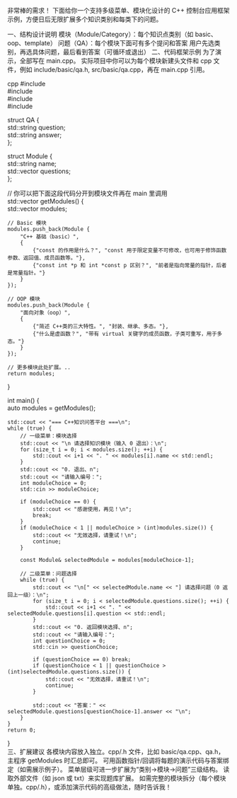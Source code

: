 非常棒的需求！
下面给你一个支持多级菜单、模块化设计的 C++ 控制台应用框架示例，方便日后无限扩展多个知识类别和每类下的问题。

一、结构设计说明
模块（Module/Category）：每个知识点类别（如 basic、oop、template）
问题（QA）：每个模块下面可有多个提问和答案
用户先选类别，再选具体问题，最后看到答案（可循环或退出）
二、代码框架示例
为了演示，全部写在 main.cpp。
实际项目中你可以为每个模块新建头文件和 cpp 文件，例如 include/basic/qa.h, src/basic/qa.cpp，再在 main.cpp 引用。

cpp
#include <iostream>  
#include <vector>  
#include <string>  
#include <functional>  

struct QA {  
    std::string question;  
    std::string answer;  
};  

struct Module {  
    std::string name;  
    std::vector<QA> questions;  
};  

// 你可以把下面这段代码分开到模块文件再在 main 里调用  
std::vector<Module> getModules() {  
    std::vector<Module> modules;  

    // Basic 模块  
    modules.push_back(Module {  
        "C++ 基础（basic）",  
        {  
            {"const 的作用是什么？", "const 用于限定变量不可修改，也可用于修饰函数参数、返回值、成员函数等。"},  
            {"const int *p 和 int *const p 区别？", "前者是指向常量的指针，后者是常量指针。"}  
        }  
    });  

    // OOP 模块  
    modules.push_back(Module {  
        "面向对象（oop）",  
        {  
            {"简述 C++类的三大特性。", "封装、继承、多态。"},  
            {"什么是虚函数？", "带有 virtual 关键字的成员函数，子类可重写，用于多态。"}  
        }  
    });  

    // 更多模块此处扩展。..  
    return modules;  
}  

int main() {  
    auto modules = getModules();  

    std::cout << "=== C++知识问答平台 ===\n";  
    while (true) {  
        // 一级菜单：模块选择  
        std::cout << "\n 请选择知识模块（输入 0 退出）：\n";  
        for (size_t i = 0; i < modules.size(); ++i) {  
            std::cout << i+1 << ". " << modules[i].name << std::endl;  
        }  
        std::cout << "0. 退出、n";  
        std::cout << "请输入编号：";  
        int moduleChoice = 0;  
        std::cin >> moduleChoice;  

        if (moduleChoice == 0) {  
            std::cout << "感谢使用，再见！\n";  
            break;  
        }  
        if (moduleChoice < 1 || moduleChoice > (int)modules.size()) {  
            std::cout << "无效选择，请重试！\n";  
            continue;  
        }  

        const Module& selectedModule = modules[moduleChoice-1];  

        // 二级菜单：问题选择  
        while (true) {  
            std::cout << "\n[" << selectedModule.name << "] 请选择问题（0 返回上一级）：\n";  
            for (size_t i = 0; i < selectedModule.questions.size(); ++i) {  
                std::cout << i+1 << ". " << selectedModule.questions[i].question << std::endl;  
            }  
            std::cout << "0. 返回模块选择、n";  
            std::cout << "请输入编号：";  
            int questionChoice = 0;  
            std::cin >> questionChoice;  

            if (questionChoice == 0) break;  
            if (questionChoice < 1 || questionChoice > (int)selectedModule.questions.size()) {  
                std::cout << "无效选择，请重试！\n";  
                continue;  
            }  

            std::cout << "答案：" << selectedModule.questions[questionChoice-1].answer << "\n";  
        }  
    }  
    return 0;  
}  
三、扩展建议
各模块内容放入独立。cpp/.h 文件，比如 basic/qa.cpp、qa.h，主程序 getModules 时汇总即可。
可用函数指针/回调将每题的演示代码与答案绑定（如需展示例子）。
菜单层级可进一步扩展为“类别→模块→问题”三级结构。
读取外部文件（如 json 或 txt）来实现题库扩展。
如需完整的模块拆分（每个模块单独。cpp/.h），或添加演示代码的高级做法，随时告诉我！